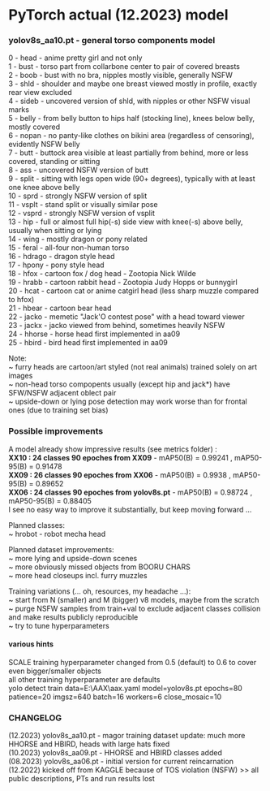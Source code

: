 # PyTorch actual (12.2023) model

### yolov8s_aa10.pt - general torso components model
 
 0 - head   - anime pretty girl and not only <br>
 1 - bust   - torso part from collarbone center to pair of covered breasts <br>
 2 - boob   - bust with no bra, nipples mostly visible, generally NSFW <br>
 3 - shld   - shoulder and maybe one breast viewed mostly in profile, exactly rear view excluded <br>
 4 - sideb  - uncovered version of shld, with nipples or other NSFW visual marks <br>
 5 - belly  - from belly button to hips half (stocking line), knees below belly, mostly covered <br>
 6 - nopan  - no panty-like clothes on bikini area (regardless of censoring), evidently NSFW belly <br>
 7 - butt   - buttock area visible at least partially from behind, more or less covered, standing or sitting <br>
 8 - ass    - uncovered NSFW version of butt <br>
 9 - split  - sitting with legs open wide (90+ degrees), typically with at least one knee above belly <br>
10 - sprd   - strongly NSFW version of split <br>
11 - vsplt  - stand split or visually similar pose <br>
12 - vsprd  - strongly NSFW version of vsplit <br>
13 - hip    - full or almost full hip(-s) side view with knee(-s) above belly, usually when sitting or lying <br>
14 - wing   - mostly dragon or pony related <br>
15 - feral  - all-four non-human torso <br>
16 - hdrago - dragon style head <br>
17 - hpony  - pony style head <br>
18 - hfox   - cartoon fox / dog head - Zootopia Nick Wilde <br>
19 - hrabb  - cartoon rabbit head - Zootopia Judy Hopps or bunnygirl <br>
20 - hcat   - cartoon cat or anime catgirl head (less sharp muzzle compared to hfox) <br>
21 - hbear  - cartoon bear head <br>
22 - jacko  - memetic "Jack'O contest pose" with a head toward viewer <br>
23 - jackx  - jacko viewed from behind, sometimes heavily NSFW <br>
24 - hhorse - horse head first implemented in aa09 <br>
25 - hbird - bird head first implemented in aa09 <br>

Note: <br>
~ furry heads are cartoon/art styled (not real animals) trained solely on art images <br>
~ non-head torso compopents usually (except hip and jack*) have SFW/NSFW adjacent oblect pair <br>
~ upside-down or lying pose detection may work worse than for frontal ones (due to training set bias) <br>

### Possible improvements

A model already show impressive results (see metrics folder) : <br>
**XX10 : 24 classes 90 epoches from XX09**       - mAP50(B) = 0.99241 , mAP50-95(B) = 0.91478 <br>
**XX09 : 26 classes 90 epoches from XX06**       - mAP50(B) = 0.9938 ,  mAP50-95(B) = 0.89652 <br>
**XX06 : 24 classes 90 epoches from yolov8s.pt** - mAP50(B) = 0.98724 , mAP50-95(B) = 0.88405 <br>
I see no easy way to improve it substantially, but keep moving forward ... <br>

Planned classes: <br>
~ hrobot - robot mecha head <br>

Planned dataset improvements: <br>
~ more lying and upside-down scenes <br>
~ more obviously missed objects from BOORU CHARS <br>
~ more head closeups incl. furry muzzles <br>

Training variations (... oh, resources, my headache ...): <br>
~ start from N (smaller) and M (bigger) v8 models, maybe from the scratch <br>
~ purge NSFW samples from train+val to exclude adjacent classes collision and make results publicly reproducible <br>
~ try to tune hyperparameters <br>

#### various hints

SCALE training hyperparameter changed from 0.5 (default) to 0.6 to cover even bigger/smaller objects <br>
all other training hyperparameter are defaults <br>
yolo detect train data=E:\AAX\aax.yaml model=yolov8s.pt epochs=80 patience=20 imgsz=640 batch=16 workers=6 close_mosaic=10

### CHANGELOG

(12.2023) yolov8s_aa10.pt - magor training dataset update: much more HHORSE and HBIRD, heads with large hats fixed<br>
(10.2023) yolov8s_aa09.pt - HHORSE and HBIRD classes added <br>
(08.2023) yolov8s_aa06.pt - initial version for current reincarnation <br>
(12.2022) kicked off from KAGGLE because of TOS violation (NSFW) >> all public descriptions, PTs and run results lost <br>
